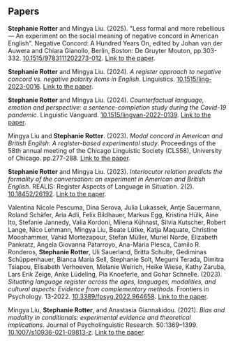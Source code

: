 ## Papers 

**Stephanie Rotter** and Mingya Liu.  (2025). "Less formal and more rebellious — An experiment on the social meaning of negative concord in American English". Negative Concord: A Hundred Years On, edited by Johan van der Auwera and Chiara Gianollo, Berlin, Boston: De Gruyter Mouton, pp.303-332. [10.1515/9783111202273-012](https://doi.org/10.1515/9783111202273-012). [Link to the paper](https://www.degruyter.com/document/doi/10.1515/9783111202273-012/html).


 **Stephanie Rotter** and Mingya Liu. (2024). *A register approach to negative concord vs. negative polarity items in English*. Linguistics. [10.1515/ling-2023-0016](https://doi.org/10.1515/ling-2023-0016). [Link to the paper](https://doi.org/10.1515/ling-2023-0016).

**Stephanie Rotter** and Mingya Liu. (2024). *Counterfactual language, emotion and perspective: a sentence-completion study during the Covid-19 pandemic*. Linguistic Vanguard. [10.1515/lingvan-2022-0139](https://doi.org/10.1515/lingvan-2022-0139). [Link to the paper](https://doi.org/10.1515/lingvan-2022-0139).

Mingya Liu and **Stephanie Rotter**. (2023). *Modal concord in American and British English: A register-based experimental study*. Proceedings of the 58th annual meeting of the Chicago Linguistic Society (CLS58), University of Chicago. pp.277-288. [Link to the paper](https://drive.google.com/file/d/17MWXLrz72w1COP-AIoTrAlYpLiVv9QAm/view?usp=drive_link).



**Stephanie Rotter** and Mingya Liu. (2023). *Interlocutor relation predicts the formality of the conversation: an experiment in American and British English*. REALIS: Register Aspects of Language in Situation. 2(2). [10.18452/26192](https://doi.org/10.18452/26192). [Link to the paper](https://doi.org/10.18452/26192).

Valentina Nicole Pescuma, Dina Serova, Julia Lukassek, Antje Sauermann, Roland Schäfer, Aria Adli, Felix Bildhauer, Markus Egg, Kristina Hülk, Aine Ito, Stefanie Jannedy, Valia Kordoni, Milena Kühnast, Silvia Kutscher, Robert Lange, Nico Lehmann, Mingya Liu, Beate Lütke, Katja Maquate, Christine Mooshammer, Vahid Mortezapour, Stefan Müller, Muriel Norde, Elizabeth Pankratz, Angela Giovanna Patarroyo, Ana-Maria Plesca, Camilo R. Ronderos, **Stephanie Rotter**, Uli Sauerland, Britta Schulte, Gediminas Schüppenhauer, Bianca Maria Sell, Stephanie Solt, Megumi Terada, Dimitra Tsiapou, Elisabeth Verhoeven, Melanie Weirich, Heike Wiese, Kathy Zaruba, Lars Erik Zeige, Anke Lüdeling, Pia Knoeferle, and Gohar Schnelle. (2023). *Situating language register across the ages, languages, modalities, and cultural aspects: Evidence from complementary methods*. Frontiers in Psychology. 13-2022. [10.3389/fpsyg.2022.964658](https://doi.org/10.3389/fpsyg.2022.964658). [Link to the paper](https://doi.org/10.3389/fpsyg.2022.964658).

Mingya Liu, **Stephanie Rotter**, and Anastasia Giannakidou. (2021). *Bias and modality in conditionals: experimental evidence and theoretical implications*. Journal of Psycholinguistic Research. 50:1369–1399. [10.1007/s10936-021-09813-z](https://doi.org/10.1007/s10936-021-09813-z). [Link to the paper](https://doi.org/10.1007/s10936-021-09813-z).

